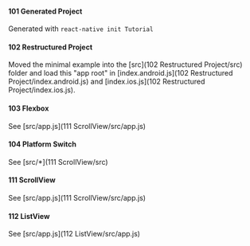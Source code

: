 
#### 101 Generated Project

Generated with `react-native init Tutorial`

#### 102 Restructured Project

Moved the minimal example into the [src](102 Restructured Project/src) folder
and load this "app root" in
[index.android.js](102 Restructured Project/index.android.js)
and [index.ios.js](102 Restructured Project/index.ios.js).

#### 103 Flexbox

See [src/app.js](111 ScrollView/src/app.js)

#### 104 Platform Switch

See [src/*](111 ScrollView/src)

#### 111 ScrollView

See [src/app.js](111 ScrollView/src/app.js)

#### 112 ListView

See [src/app.js](112 ListView/src/app.js)
